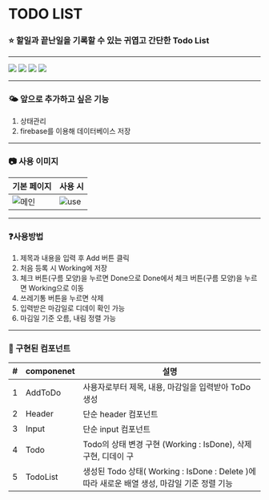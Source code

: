 # TODO LIST

### ⭐ 할일과 끝난일을 기록할 수 있는 귀엽고 간단한 Todo List
***
<img src="https://img.shields.io/badge/javascript-F7DF1E?style=for-the-badge&logo=javascript&logoColor=white"> <img src="https://img.shields.io/badge/react-61DAFB?style=for-the-badge&logo=react&logoColor=white"> <img src="https://img.shields.io/badge/css3-1572B6?style=for-the-badge&logo=css3&logoColor=white"> <img src="https://img.shields.io/badge/yarn-2C8EBB?style=for-the-badge&logo=yarn&logoColor=white">
***
### 🌤️ 앞으로 추가하고 싶은 기능
1. 상태관리
2. firebase를 이용해 데이터베이스 저장
***
### 📷 사용 이미지
| 기본 페이지 | 사용 시 |
| --- | --- |
|![메인](https://github.com/anywhereim/SPARTA_Project2/assets/134301942/8997a8c1-4df9-48a3-a2fb-96f2b05cf2a4)|![use](https://github.com/anywhereim/SPARTA_Project2/assets/134301942/fc658813-b141-4ea3-98c0-287286c0f42e)|
***
### ❓사용방법
1. 제목과 내용을 입력 후 Add 버튼 클릭
2. 처음 등록 시 Working에 저장 
3. 체크 버튼(구름 모양)을 누르면 Done으로 Done에서 체크 버튼(구름 모양)을 누르면 Working으로 이동
4. 쓰레기통 버튼을 누르면 삭제
5. 입력받은 마감일로 디데이 확인 가능
6. 마김일 기준 오름, 내림 정렬 가능
***
### 🎁 구현된 컴포넌트
| # | componenet | 설명 |
| --- | --- | --- |
| 1 | AddToDo | 사용자로부터 제목, 내용, 마감일을 입력받아 ToDo 생성 |
| 2 | Header | 단순 header 컴포넌트 |
| 3 | Input | 단순 input 컴포넌트 |
| 4 | Todo | Todo의 상태 변경 구현 (Working : IsDone), 삭제 구현, 디데이 구 |
| 5 | TodoList | 생성된 Todo 상태( Working : IsDone : Delete )에 따라 새로운 배열 생성, 마감일 기준 정렬 기능 |
